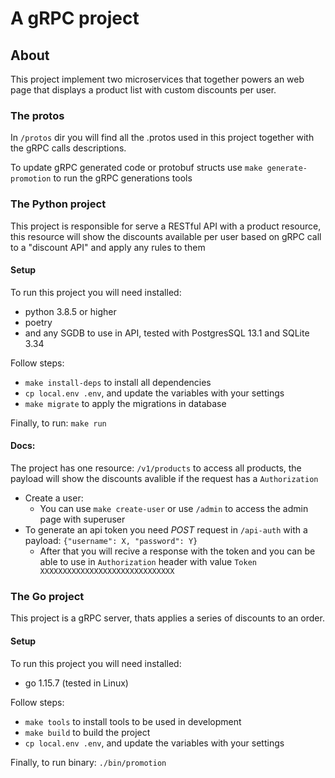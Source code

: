 # A gRPC project

## About
This project implement two microservices that together powers an web page that displays a product list with custom discounts per user.

### The protos
In `/protos` dir you will find all the .protos used in this project together with the gRPC calls descriptions.

To update gRPC generated code or protobuf structs use `make generate-promotion` to run the gRPC generations tools

### The Python project
This project is responsible for serve a RESTful API with a product resource, this resource will show the discounts available per user based on gRPC call to a "discount API" and apply any rules to them

#### Setup
To run this project you will need installed:
- python 3.8.5 or higher
- poetry
- and any SGDB to use in API, tested with PostgresSQL 13.1 and SQLite 3.34

Follow steps:
- `make install-deps` to install all dependencies
- `cp local.env .env`, and update the variables with your settings
- `make migrate` to apply the migrations in database

Finally, to run: `make run`

#### Docs:
The project has one resource: `/v1/products` to access all products, the payload will show the discounts avalible if the request has a `Authorization`

- Create a user:
  - You can use `make create-user` or use `/admin` to access the admin page with superuser
- To generate an api token you need *POST* request in `/api-auth` with a payload: `{"username": X, "password": Y}`
  - After that you will recive a response with the token and you can be able to use in `Authorization` header with value `Token XXXXXXXXXXXXXXXXXXXXXXXXXXXXXX`

### The Go project
This project is a gRPC server, thats applies a series of discounts to an order.

#### Setup
To run this project you will need installed:
- go 1.15.7 (tested in Linux)

Follow steps:
- `make tools` to install tools to be used in development
- `make build` to build the project
- `cp local.env .env`, and update the variables with your settings

Finally, to run binary: `./bin/promotion`
